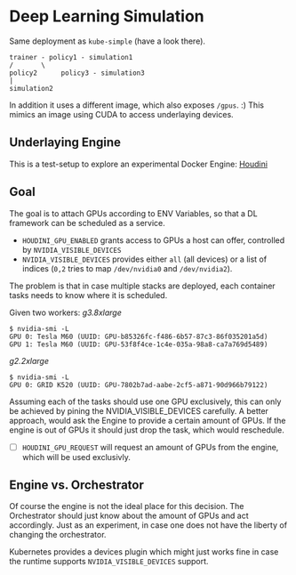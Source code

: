 # Deep Learning Simulation

Same deployment as `kube-simple` (have a look there).

```
trainer - policy1 - simulation1
/       \
policy2      policy3 - simulation3
|
simulation2
```

In addition it uses a different image, which also exposes `/gpus`. :)
This mimics an image using CUDA to access underlaying devices.

## Underlaying Engine

This is a test-setup to explore an experimental Docker Engine: [Houdini](https://github.com/qnib/moby/blob/houdini/HOUDINI_INSTALL.md)

## Goal

The goal is to attach GPUs according to ENV Variables, so that a DL framework can be scheduled as a service.

- `HOUDINI_GPU_ENABLED` grants access to GPUs a host can offer, controlled by `NVIDIA_VISIBLE_DEVICES`
- `NVIDIA_VISIBLE_DEVICES` provides either `all` (all devices) or a list of indices (`0,2` tries to map `/dev/nvidia0` and `/dev/nvidia2`).

The problem is that in case multiple stacks are deployed, each container tasks needs to know where it is scheduled.

Given two workers:
*g3.8xlarge*
```
$ nvidia-smi -L
GPU 0: Tesla M60 (UUID: GPU-b85326fc-f486-6b57-87c3-86f035201a5d)
GPU 1: Tesla M60 (UUID: GPU-53f8f4ce-1c4e-035a-98a8-ca7a769d5489)
```
*g2.2xlarge*
```
$ nvidia-smi -L
GPU 0: GRID K520 (UUID: GPU-7802b7ad-aabe-2cf5-a871-90d966b79122)
```

Assuming each of the tasks should use one GPU exclusively, this can only be achieved by pining the NVIDIA_VISIBLE_DEVICES carefully.
A better approach, would ask the Engine to provide a certain amount of GPUs. If the engine is out of GPUs it should just drop the task, which would reschedule.

- [ ] `HOUDINI_GPU_REQUEST` will request an amount of GPUs from the engine, which will be used exclusivly.

## Engine vs. Orchestrator
Of course the engine is not the ideal place for this decision. The Orchestrator should just know about the amount of GPUs and act accordingly.
Just as an experiment, in case one does not have the liberty of changing the orchestrator.

Kubernetes provides a devices plugin which might just works fine in case the runtime supports `NVIDIA_VISIBLE_DEVICES` support.
